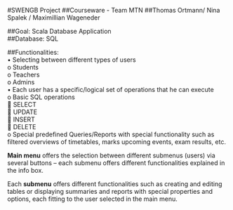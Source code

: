 #SWENGB Project 
##Courseware - Team MTN 
##Thomas Ortmann/ Nina Spalek / Maximillian Wageneder


##Goal: 
Scala Database Application<br>
##Database:
SQL

##Functionalities:<br>
•	Selecting between different types of users<br>
        o	Students<br>
        o	Teachers<br>
        o	Admins<br>
•	Each user has a specific/logical set of operations that he can execute<br>
        o	Basic SQL operations<br>
                	SELECT<br>
                	UPDATE<br>
                	INSERT<br>
                	DELETE<br>
o	Special predefined Queries/Reports with special functionality such as filtered overviews of timetables, marks upcoming events, exam results, etc. <br>

**Main menu** offers the selection between different submenus (users) via several buttons – each submenu offers different functionalities explained in the info box.<br>

Each **submenu** offers different functionalities such as creating and editing tables or displaying summaries and reports with special properties and options, each fitting to the user selected in the main menu. 